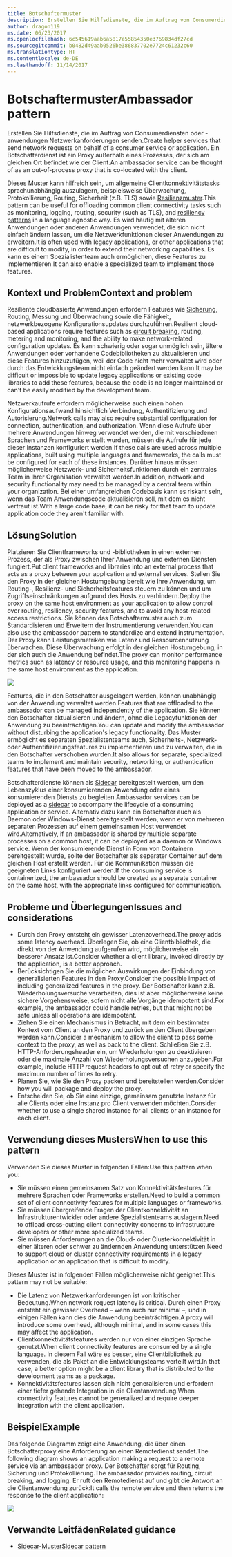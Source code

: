 ```yaml
---
title: Botschaftermuster
description: Erstellen Sie Hilfsdienste, die im Auftrag von Consumerdiensten oder -anwendungen Netzwerkanforderungen senden.
author: dragon119
ms.date: 06/23/2017
ms.openlocfilehash: 6c545619aab6a5817e55854350e3769834df27cd
ms.sourcegitcommit: b0482d49aab0526be386837702e7724c61232c60
ms.translationtype: HT
ms.contentlocale: de-DE
ms.lasthandoff: 11/14/2017
---
```

# <a name="ambassador-pattern"></a><span data-ttu-id="6b24b-103">Botschaftermuster</span><span class="sxs-lookup"><span data-stu-id="6b24b-103">Ambassador pattern</span></span>

<span data-ttu-id="6b24b-104">Erstellen Sie Hilfsdienste, die im Auftrag von Consumerdiensten oder -anwendungen Netzwerkanforderungen senden.</span><span class="sxs-lookup"><span data-stu-id="6b24b-104">Create helper services that send network requests on behalf of a consumer service or application.</span></span> <span data-ttu-id="6b24b-105">Ein Botschafterdienst ist ein Proxy außerhalb eines Prozesses, der sich am gleichen Ort befindet wie der Client.</span><span class="sxs-lookup"><span data-stu-id="6b24b-105">An ambassador service can be thought of as an out-of-process proxy that is co-located with the client.</span></span>

<span data-ttu-id="6b24b-106">Dieses Muster kann hilfreich sein, um allgemeine Clientkonnektivitätstasks sprachunabhängig auszulagern, beispielsweise Überwachung, Protokollierung, Routing, Sicherheit (z.B. TLS) sowie [Resilienzmuster][resiliency-patterns].</span><span class="sxs-lookup"><span data-stu-id="6b24b-106">This pattern can be useful for offloading common client connectivity tasks such as monitoring, logging, routing, security (such as TLS), and [resiliency patterns][resiliency-patterns] in a language agnostic way.</span></span> <span data-ttu-id="6b24b-107">Es wird häufig mit älteren Anwendungen oder anderen Anwendungen verwendet, die sich nicht einfach ändern lassen, um die Netzwerkfunktionen dieser Anwendungen zu erweitern.</span><span class="sxs-lookup"><span data-stu-id="6b24b-107">It is often used with legacy applications, or other applications that are difficult to modify, in order to extend their networking capabilities.</span></span> <span data-ttu-id="6b24b-108">Es kann es einem Spezialistenteam auch ermöglichen, diese Features zu implementieren.</span><span class="sxs-lookup"><span data-stu-id="6b24b-108">It can also enable a specialized team to implement those features.</span></span>

## <a name="context-and-problem"></a><span data-ttu-id="6b24b-109">Kontext und Problem</span><span class="sxs-lookup"><span data-stu-id="6b24b-109">Context and problem</span></span>

<span data-ttu-id="6b24b-110">Resiliente cloudbasierte Anwendungen erfordern Features wie [Sicherung][circuit-breaker], Routing, Messung und Überwachung sowie die Fähigkeit, netzwerkbezogene Konfigurationsupdates durchzuführen.</span><span class="sxs-lookup"><span data-stu-id="6b24b-110">Resilient cloud-based applications require features such as [circuit breaking][circuit-breaker], routing, metering and monitoring, and the ability to make network-related configuration updates.</span></span> <span data-ttu-id="6b24b-111">Es kann schwierig oder sogar unmöglich sein, ältere Anwendungen oder vorhandene Codebibliotheken zu aktualisieren und diese Features hinzuzufügen, weil der Code nicht mehr verwaltet wird oder durch das Entwicklungsteam nicht einfach geändert werden kann.</span><span class="sxs-lookup"><span data-stu-id="6b24b-111">It may be difficult or impossible to update legacy applications or existing code libraries to add these features, because the code is no longer maintained or can't be easily modified by the development team.</span></span>

<span data-ttu-id="6b24b-112">Netzwerkaufrufe erfordern möglicherweise auch einen hohen Konfigurationsaufwand hinsichtlich Verbindung, Authentifizierung und Autorisierung.</span><span class="sxs-lookup"><span data-stu-id="6b24b-112">Network calls may also require substantial configuration for connection, authentication, and authorization.</span></span> <span data-ttu-id="6b24b-113">Wenn diese Aufrufe über mehrere Anwendungen hinweg verwendet werden, die mit verschiedenen Sprachen und Frameworks erstellt wurden, müssen die Aufrufe für jede dieser Instanzen konfiguriert werden.</span><span class="sxs-lookup"><span data-stu-id="6b24b-113">If these calls are used across multiple applications, built using multiple languages and frameworks, the calls must be configured for each of these instances.</span></span> <span data-ttu-id="6b24b-114">Darüber hinaus müssen möglicherweise Netzwerk- und Sicherheitsfunktionen durch ein zentrales Team in Ihrer Organisation verwaltet werden.</span><span class="sxs-lookup"><span data-stu-id="6b24b-114">In addition, network and security functionality may need to be managed by a central team within your organization.</span></span> <span data-ttu-id="6b24b-115">Bei einer umfangreichen Codebasis kann es riskant sein, wenn das Team Anwendungscode aktualisieren soll, mit dem es nicht vertraut ist.</span><span class="sxs-lookup"><span data-stu-id="6b24b-115">With a large code base, it can be risky for that team to update application code they aren't familiar with.</span></span>

## <a name="solution"></a><span data-ttu-id="6b24b-116">Lösung</span><span class="sxs-lookup"><span data-stu-id="6b24b-116">Solution</span></span>

<span data-ttu-id="6b24b-117">Platzieren Sie Clientframeworks und -bibliotheken in einen externen Prozess, der als Proxy zwischen Ihrer Anwendung und externen Diensten fungiert.</span><span class="sxs-lookup"><span data-stu-id="6b24b-117">Put client frameworks and libraries into an external process that acts as a proxy between your application and external services.</span></span> <span data-ttu-id="6b24b-118">Stellen Sie den Proxy in der gleichen Hostumgebung bereit wie Ihre Anwendung, um Routing-, Resilienz- und Sicherheitsfeatures steuern zu können und um Zugriffseinschränkungen aufgrund des Hosts zu verhindern.</span><span class="sxs-lookup"><span data-stu-id="6b24b-118">Deploy the proxy on the same host environment as your application to allow control over routing, resiliency, security features, and to avoid any host-related access restrictions.</span></span> <span data-ttu-id="6b24b-119">Sie können das Botschaftermuster auch zum Standardisieren und Erweitern der Instrumentierung verwenden.</span><span class="sxs-lookup"><span data-stu-id="6b24b-119">You can also use the ambassador pattern to standardize and extend instrumentation.</span></span> <span data-ttu-id="6b24b-120">Der Proxy kann Leistungsmetriken wie Latenz und Ressourcennutzung überwachen. Diese Überwachung erfolgt in der gleichen Hostumgebung, in der sich auch die Anwendung befindet.</span><span class="sxs-lookup"><span data-stu-id="6b24b-120">The proxy can monitor performance metrics such as latency or resource usage, and this monitoring happens in the same host environment as the application.</span></span>

![](./_images/ambassador.png)

<span data-ttu-id="6b24b-121">Features, die in den Botschafter ausgelagert werden, können unabhängig von der Anwendung verwaltet werden.</span><span class="sxs-lookup"><span data-stu-id="6b24b-121">Features that are offloaded to the ambassador can be managed independently of the application.</span></span> <span data-ttu-id="6b24b-122">Sie können den Botschafter aktualisieren und ändern, ohne die Legacyfunktionen der Anwendung zu beeinträchtigen.</span><span class="sxs-lookup"><span data-stu-id="6b24b-122">You can update and modify the ambassador without disturbing the application's legacy functionality.</span></span> <span data-ttu-id="6b24b-123">Das Muster ermöglicht es separaten Spezialistenteams auch, Sicherheits-, Netzwerk- oder Authentifizierungsfeatures zu implementieren und zu verwalten, die in den Botschafter verschoben wurden.</span><span class="sxs-lookup"><span data-stu-id="6b24b-123">It also allows for separate, specialized teams to implement and maintain security, networking, or authentication features that have been moved to the ambassador.</span></span>

<span data-ttu-id="6b24b-124">Botschafterdienste können als [Sidecar][sidecar] bereitgestellt werden, um den Lebenszyklus einer konsumierenden Anwendung oder eines konsumierenden Diensts zu begleiten.</span><span class="sxs-lookup"><span data-stu-id="6b24b-124">Ambassador services can be deployed as a [sidecar][sidecar] to accompany the lifecycle of a consuming application or service.</span></span> <span data-ttu-id="6b24b-125">Alternativ dazu kann ein Botschafter auch als Daemon oder Windows-Dienst bereitgestellt werden, wenn er von mehreren separaten Prozessen auf einem gemeinsamen Host verwendet wird.</span><span class="sxs-lookup"><span data-stu-id="6b24b-125">Alternatively, if an ambassador is shared by multiple separate processes on a common host, it can be deployed as a daemon or Windows service.</span></span> <span data-ttu-id="6b24b-126">Wenn der konsumierende Dienst in Form von Containern bereitgestellt wurde, sollte der Botschafter als separater Container auf dem gleichen Host erstellt werden. Für die Kommunikation müssen die geeigneten Links konfiguriert werden.</span><span class="sxs-lookup"><span data-stu-id="6b24b-126">If the consuming service is containerized, the ambassador should be created as a separate container on the same host, with the appropriate links configured for communication.</span></span>

## <a name="issues-and-considerations"></a><span data-ttu-id="6b24b-127">Probleme und Überlegungen</span><span class="sxs-lookup"><span data-stu-id="6b24b-127">Issues and considerations</span></span>

- <span data-ttu-id="6b24b-128">Durch den Proxy entsteht ein gewisser Latenzoverhead.</span><span class="sxs-lookup"><span data-stu-id="6b24b-128">The proxy adds some latency overhead.</span></span> <span data-ttu-id="6b24b-129">Überlegen Sie, ob eine Clientbibliothek, die direkt von der Anwendung aufgerufen wird, möglicherweise ein besserer Ansatz ist.</span><span class="sxs-lookup"><span data-stu-id="6b24b-129">Consider whether a client library, invoked directly by the application, is a better approach.</span></span>
- <span data-ttu-id="6b24b-130">Berücksichtigen Sie die möglichen Auswirkungen der Einbindung von generalisierten Features in den Proxy.</span><span class="sxs-lookup"><span data-stu-id="6b24b-130">Consider the possible impact of including generalized features in the proxy.</span></span> <span data-ttu-id="6b24b-131">Der Botschafter kann z.B. Wiederholungsversuche verarbeiten, dies ist aber möglicherweise keine sichere Vorgehensweise, sofern nicht alle Vorgänge idempotent sind.</span><span class="sxs-lookup"><span data-stu-id="6b24b-131">For example, the ambassador could handle retries, but that might not be safe unless all operations are idempotent.</span></span>
- <span data-ttu-id="6b24b-132">Ziehen Sie einen Mechanismus in Betracht, mit dem ein bestimmter Kontext vom Client an den Proxy und zurück an den Client übergeben werden kann.</span><span class="sxs-lookup"><span data-stu-id="6b24b-132">Consider a mechanism to allow the client to pass some context to the proxy, as well as back to the client.</span></span> <span data-ttu-id="6b24b-133">Schließen Sie z.B. HTTP-Anforderungsheader ein, um Wiederholungen zu deaktivieren oder die maximale Anzahl von Wiederholungsversuchen anzugeben.</span><span class="sxs-lookup"><span data-stu-id="6b24b-133">For example, include HTTP request headers to opt out of retry or specify the maximum number of times to retry.</span></span>
- <span data-ttu-id="6b24b-134">Planen Sie, wie Sie den Proxy packen und bereitstellen werden.</span><span class="sxs-lookup"><span data-stu-id="6b24b-134">Consider how you will package and deploy the proxy.</span></span>
- <span data-ttu-id="6b24b-135">Entscheiden Sie, ob Sie eine einzige, gemeinsam genutzte Instanz für alle Clients oder eine Instanz pro Client verwenden möchten.</span><span class="sxs-lookup"><span data-stu-id="6b24b-135">Consider whether to use a single shared instance for all clients or an instance for each client.</span></span>

## <a name="when-to-use-this-pattern"></a><span data-ttu-id="6b24b-136">Verwendung dieses Musters</span><span class="sxs-lookup"><span data-stu-id="6b24b-136">When to use this pattern</span></span>

<span data-ttu-id="6b24b-137">Verwenden Sie dieses Muster in folgenden Fällen:</span><span class="sxs-lookup"><span data-stu-id="6b24b-137">Use this pattern when you:</span></span>

- <span data-ttu-id="6b24b-138">Sie müssen einen gemeinsamen Satz von Konnektivitätsfeatures für mehrere Sprachen oder Frameworks erstellen.</span><span class="sxs-lookup"><span data-stu-id="6b24b-138">Need to build a common set of client connectivity features for multiple languages or frameworks.</span></span>
- <span data-ttu-id="6b24b-139">Sie müssen übergreifende Fragen der Clientkonnektivität an Infrastrukturentwickler oder andere Spezialistenteams auslagern.</span><span class="sxs-lookup"><span data-stu-id="6b24b-139">Need to offload cross-cutting client connectivity concerns to infrastructure developers or other more specialized teams.</span></span>
- <span data-ttu-id="6b24b-140">Sie müssen Anforderungen an die Cloud- oder Clusterkonnektivität in einer älteren oder schwer zu ändernden Anwendung unterstützen.</span><span class="sxs-lookup"><span data-stu-id="6b24b-140">Need to support cloud or cluster connectivity requirements in a legacy application or an application that is difficult to modify.</span></span>

<span data-ttu-id="6b24b-141">Dieses Muster ist in folgenden Fällen möglicherweise nicht geeignet:</span><span class="sxs-lookup"><span data-stu-id="6b24b-141">This pattern may not be suitable:</span></span>

- <span data-ttu-id="6b24b-142">Die Latenz von Netzwerkanforderungen ist von kritischer Bedeutung.</span><span class="sxs-lookup"><span data-stu-id="6b24b-142">When network request latency is critical.</span></span> <span data-ttu-id="6b24b-143">Durch einen Proxy entsteht ein gewisser Overhead – wenn auch nur minimal –, und in einigen Fällen kann dies die Anwendung beeinträchtigen.</span><span class="sxs-lookup"><span data-stu-id="6b24b-143">A proxy will introduce some overhead, although minimal, and in some cases this may affect the application.</span></span>
- <span data-ttu-id="6b24b-144">Clientkonnektivitätsfeatures werden nur von einer einzigen Sprache genutzt.</span><span class="sxs-lookup"><span data-stu-id="6b24b-144">When client connectivity features are consumed by a single language.</span></span> <span data-ttu-id="6b24b-145">In diesem Fall wäre es besser, eine Clientbibliothek zu verwenden, die als Paket an die Entwicklungsteams verteilt wird.</span><span class="sxs-lookup"><span data-stu-id="6b24b-145">In that case, a better option might be a client library that is distributed to the development teams as a package.</span></span>
- <span data-ttu-id="6b24b-146">Konnektivitätsfeatures lassen sich nicht generalisieren und erfordern einer tiefer gehende Integration in die Clientanwendung.</span><span class="sxs-lookup"><span data-stu-id="6b24b-146">When connectivity features cannot be generalized and require deeper integration with the client application.</span></span>

## <a name="example"></a><span data-ttu-id="6b24b-147">Beispiel</span><span class="sxs-lookup"><span data-stu-id="6b24b-147">Example</span></span>

<span data-ttu-id="6b24b-148">Das folgende Diagramm zeigt eine Anwendung, die über einen Botschafterproxy eine Anforderung an einen Remotedienst sendet.</span><span class="sxs-lookup"><span data-stu-id="6b24b-148">The following diagram shows an application making a request to a remote service via an ambassador proxy.</span></span> <span data-ttu-id="6b24b-149">Der Botschafter sorgt für Routing, Sicherung und Protokollierung.</span><span class="sxs-lookup"><span data-stu-id="6b24b-149">The ambassador provides routing, circuit breaking, and logging.</span></span> <span data-ttu-id="6b24b-150">Er ruft den Remotedienst auf und gibt die Antwort an die Clientanwendung zurück:</span><span class="sxs-lookup"><span data-stu-id="6b24b-150">It calls the remote service and then returns the response to the client application:</span></span>

![](./_images/ambassador-example.png) 

## <a name="related-guidance"></a><span data-ttu-id="6b24b-151">Verwandte Leitfäden</span><span class="sxs-lookup"><span data-stu-id="6b24b-151">Related guidance</span></span>

- [<span data-ttu-id="6b24b-152">Sidecar-Muster</span><span class="sxs-lookup"><span data-stu-id="6b24b-152">Sidecar pattern</span></span>](./sidecar.md)

<!-- links -->

[circuit-breaker]: ./circuit-breaker.md
[resiliency-patterns]: ./category/resiliency.md
[sidecar]: ./sidecar.md

